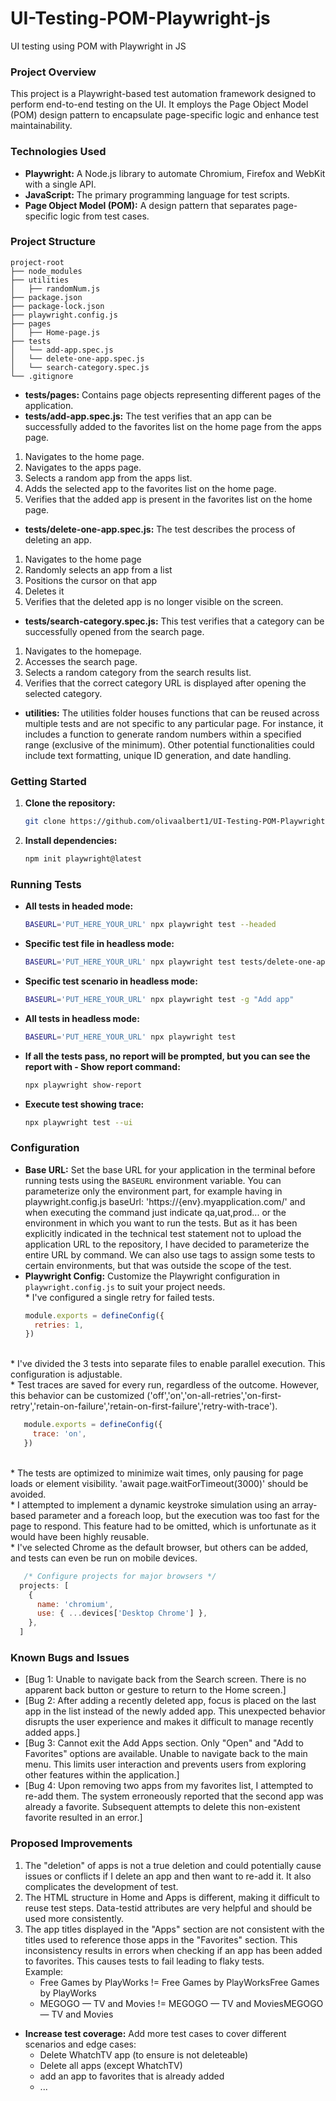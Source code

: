 # UI-Testing-POM-Playwright-js
UI testing using POM with Playwright in JS
### **Project Overview**

This project is a Playwright-based test automation framework designed to perform end-to-end testing on the UI. It employs the Page Object Model (POM) design pattern to encapsulate page-specific logic and enhance test maintainability.

### **Technologies Used**

* **Playwright:** A Node.js library to automate Chromium, Firefox and WebKit with a single API.
* **JavaScript:** The primary programming language for test scripts.
* **Page Object Model (POM):** A design pattern that separates page-specific logic from test cases.

### **Project Structure**
```
project-root
├── node_modules
├── utilities
│   ├── randomNum.js
├── package.json
├── package-lock.json
├── playwright.config.js
├── pages
│   ├── Home-page.js
├── tests
│   └── add-app.spec.js
│   └── delete-one-app.spec.js
│   └── search-category.spec.js
└── .gitignore
```

* **tests/pages:** Contains page objects representing different pages of the application.
* **tests/add-app.spec.js:** The test verifies that an app can be successfully added to the favorites list on the home page from the apps page.
1. Navigates to the home page.
2. Navigates to the apps page.
3. Selects a random app from the apps list.
4. Adds the selected app to the favorites list on the home page.
5. Verifies that the added app is present in the favorites list on the home page.
* **tests/delete-one-app.spec.js:** The test describes the process of deleting an app.
1. Navigates to the home page
2. Randomly selects an app from a list
3. Positions the cursor on that app
4. Deletes it
5. Verifies that the deleted app is no longer visible on the screen.
* **tests/search-category.spec.js:** This test verifies that a category can be successfully opened from the search page.
1. Navigates to the homepage.
2. Accesses the search page.
3. Selects a random category from the search results list.
4. Verifies that the correct category URL is displayed after opening the selected category.
* **utilities:** The utilities folder houses functions that can be reused across multiple tests and are not specific to any particular page. For instance, it includes a function to generate random numbers within a specified range (exclusive of the minimum). Other potential functionalities could include text formatting, unique ID generation, and date handling.

### **Getting Started**

1. **Clone the repository:**
   ```bash
   git clone https://github.com/olivaalbert1/UI-Testing-POM-Playwright-js.git
   ```
2. **Install dependencies:**
   ```bash
   npm init playwright@latest
   ```

### **Running Tests**

* **All tests in headed mode:**
   ```bash
   BASEURL='PUT_HERE_YOUR_URL' npx playwright test --headed
   ```
* **Specific test file in headless mode:**
   ```bash
   BASEURL='PUT_HERE_YOUR_URL' npx playwright test tests/delete-one-app.spec.js
   ```
* **Specific test scenario in headless mode:**
   ```bash
   BASEURL='PUT_HERE_YOUR_URL' npx playwright test -g "Add app"
   ```
* **All tests in headless mode:**
   ```bash
   BASEURL='PUT_HERE_YOUR_URL' npx playwright test
   ```
* **If all the tests pass, no report will be prompted, but you can see the report with - Show report command:**
   ```bash
   npx playwright show-report
   ```
* **Execute test showing trace:**
   ```bash
   npx playwright test --ui
   ```

### **Configuration**

* **Base URL:** Set the base URL for your application in the terminal before running tests using the `BASEURL` environment variable. You can parameterize only the environment part, for example having in playwright.config.js baseUrl: 'https://{env}.myapplication.com/' and when executing the command just indicate qa,uat,prod... or the environment in which you want to run the tests. But as it has been explicitly indicated in the technical test statement not to upload the application URL to the repository, I have decided to parameterize the entire URL by command.
We can also use tags to assign some tests to certain environments, but that was outside the scope of the test.
* **Playwright Config:** Customize the Playwright configuration in `playwright.config.js` to suit your project needs.
<br> * I've configured a single retry for failed tests.
   ```js
   module.exports = defineConfig({
     retries: 1,
   })
   ```
<br> * I've divided the 3 tests into separate files to enable parallel execution. This configuration is adjustable.
<br> * Test traces are saved for every run, regardless of the outcome. However, this behavior can be customized ('off','on','on-all-retries','on-first-retry','retain-on-failure','retain-on-first-failure','retry-with-trace').
```js
   module.exports = defineConfig({
     trace: 'on',
   })
   ```
<br> * The tests are optimized to minimize wait times, only pausing for page loads or element visibility. 'await page.waitForTimeout(3000)' should be avoided.
<br> * I attempted to implement a dynamic keystroke simulation using an array-based parameter and a foreach loop, but the execution was too fast for the page to respond. This feature had to be omitted, which is unfortunate as it would have been highly reusable.
<br> * I've selected Chrome as the default browser, but others can be added, and tests can even be run on mobile devices.
```js
   /* Configure projects for major browsers */
  projects: [
    {
      name: 'chromium',
      use: { ...devices['Desktop Chrome'] },
    },
  ]
   ```

### **Known Bugs and Issues**

* [Bug 1: Unable to navigate back from the Search screen. There is no apparent back button or gesture to return to the Home screen.]
* [Bug 2: After adding a recently deleted app, focus is placed on the last app in the list instead of the newly added app. This unexpected behavior disrupts the user experience and makes it difficult to manage recently added apps.]
* [Bug 3: Cannot exit the Add Apps section. Only "Open" and "Add to Favorites" options are available. Unable to navigate back to the main menu. This limits user interaction and prevents users from exploring other features within the application.]
* [Bug 4: Upon removing two apps from my favorites list, I attempted to re-add them. The system erroneously reported that the second app was already a favorite. Subsequent attempts to delete this non-existent favorite resulted in an error.]

### **Proposed Improvements**
1. The "deletion" of apps is not a true deletion and could potentially cause issues or conflicts if I delete an app and then want to re-add it. It also complicates the development of test.
2. The HTML structure in Home and Apps is different, making it difficult to reuse test steps. Data-testid attributes are very helpful and should be used more consistently.
3. The app titles displayed in the "Apps" section are not consistent with the titles used to reference those apps in the "Favorites" section. This inconsistency results in errors when checking if an app has been added to favorites. This causes tests to fail leading to flaky tests.
    <br> Example:
    - Free Games by PlayWorks != Free Games by PlayWorksFree Games by PlayWorks
    - MEGOGO — TV and Movies != MEGOGO — TV and MoviesMEGOGO — TV and Movies

* **Increase test coverage:** Add more test cases to cover different scenarios and edge cases:
    * Delete WhatchTV app (to ensure is not deleteable)
    * Delete all apps (except WhatchTV)
    * add an app to favorites that is already added
    * ...
